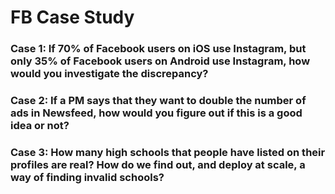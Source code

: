 # FB Case Study

### **Case 1:**  If 70% of Facebook users on iOS use Instagram, but only 35% of Facebook users on Android use Instagram, how would you investigate the discrepancy? 



### **Case 2:**  If a PM says that they want to double the number of ads in Newsfeed, how would you figure out if this is a good idea or not?



### Case 3: **How many high schools that people have listed on their profiles are real? How do we find out, and deploy at scale, a way of finding invalid schools?**



